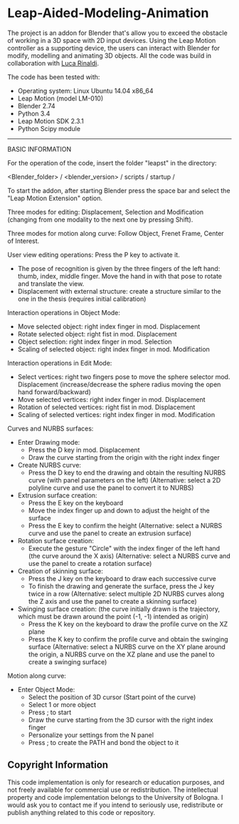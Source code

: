 # Leap-Aided-Modeling-Animation
The project is an addon for Blender that's allow you to exceed the obstacle of working in a 3D space with 2D input devices. Using the Leap Motion controller as a supporting device, the users can interact with Blender for modify, modelling and animating 3D objects. All the code was build in collaboration with <a href="https://www.linkedin.com/in/lucarinaldi91/">Luca Rinaldi</a>.

The code has been tested with:

- Operating system: Linux Ubuntu 14.04 x86_64
- Leap Motion (model LM-010)
- Blender 2.74
- Python 3.4
- Leap Motion SDK 2.3.1
- Python Scipy module

-------------------------------------------------- -----------------------------------------
BASIC INFORMATION

For the operation of the code, insert the folder "leapst" in the directory:

<Blender_folder> / <blender_version> / scripts / startup /

To start the addon, after starting Blender press the space bar and select the "Leap Motion Extension" option.

Three modes for editing: Displacement, Selection and Modification (changing from one modality to the next one by pressing Shift).

Three modes for motion along curve: Follow Object, Frenet Frame, Center of Interest.

User view editing operations:
Press the P key to activate it. 
- The pose of recognition is given by the three fingers of the left hand: thumb, index, middle finger. 
  Move the hand in with that pose to rotate and translate the view.
- Displacement with external structure: create a structure similar to the one in the thesis (requires initial calibration)

Interaction operations in Object Mode:
- Move selected object: right index finger in mod. Displacement
- Rotate selected object: right fist in mod. Displacement
- Object selection: right index finger in mod. Selection
- Scaling of selected object: right index finger in mod. Modification

Interaction operations in Edit Mode:
- Select vertices: right two fingers pose to move the sphere selector mod. Displacement
(increase/decrease the sphere radius moving the open hand forward/backward)
- Move selected vertices: right index finger in mod. Displacement
- Rotation of selected vertices: right fist in mod. Displacement
- Scaling of selected vertices: right index finger in mod. Modification

Curves and NURBS surfaces:
- Enter Drawing mode:
  - Press the D key in mod. Displacement
  - Draw the curve starting from the origin with the right index finger
- Create NURBS curve:
  - Press the D key to end the drawing and obtain the resulting NURBS curve (with panel parameters on the left)
  (Alternative: select a 2D polyline curve and use the panel to convert it to NURBS)
- Extrusion surface creation:
  - Press the E key on the keyboard
  - Move the index finger up and down to adjust the height of the surface
  - Press the E key to confirm the height
  (Alternative: select a NURBS curve and use the panel to create an extrusion surface)
- Rotation surface creation:
  - Execute the gesture "Circle" with the index finger of the left hand (the curve around the X axis)
  (Alternative: select a NURBS curve and use the panel to create a rotation surface)
- Creation of skinning surface:
  - Press the J key on the keyboard to draw each successive curve
  - To finish the drawing and generate the surface, press the J key twice in a row
  (Alternative: select multiple 2D NURBS curves along the Z axis and use the panel to create a skinning surface)
- Swinging surface creation:
  (the curve initially drawn is the trajectory, which must be drawn around the point (-1, -1) intended as origin)
  - Press the K key on the keyboard to draw the profile curve on the XZ plane
  - Press the K key to confirm the profile curve and obtain the swinging surface
  (Alternative: select a NURBS curve on the XY plane around the origin, a NURBS curve on the XZ plane and use the panel to create a swinging surface)

Motion along curve:
- Enter Object Mode:
  - Select the position of 3D cursor (Start point of the curve)
  - Select 1 or more object 
  - Press ; to start
  - Draw the curve starting from the 3D cursor with the right index finger
  - Personalize your settings from the N panel
  - Press ; to create the PATH and bond the object to it

Copyright Information
------------
This code implementation is only for research or education purposes, and not freely available for commercial use or redistribution. The intellectual property and code implementation belongs to the University of Bologna. I would ask you to contact me if you intend to seriously use, redistribute or publish anything related to this code or repository.

